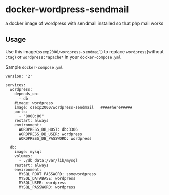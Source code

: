 # docker-wordpress-sendmail
a docker image of wordpress with sendmail installed so that php mail works

## Usage

Use this image(`osexp2000/wordpress-sendmail`) to replace `wordpress`(without `:tag`) or `wordpress:*apache*` in your `docker-compose.yml`

Sample `docker-compose.yml`

```
version: '2'

services:
  wordpress:
    depends_on:
      - db
    #image: wordpress
    image: osexp2000/wordpress-sendmail   #####here#####
    ports:
      - "8000:80"
    restart: always
    environment:
      WORDPRESS_DB_HOST: db:3306
      WORDPRESS_DB_USER: wordpress
      WORDPRESS_DB_PASSWORD: wordpress

  db:
    image: mysql
    volumes:
      - ./db_data:/var/lib/mysql
    restart: always
    environment:
      MYSQL_ROOT_PASSWORD: somewordpress
      MYSQL_DATABASE: wordpress
      MYSQL_USER: wordpress
      MYSQL_PASSWORD: wordpress
```
